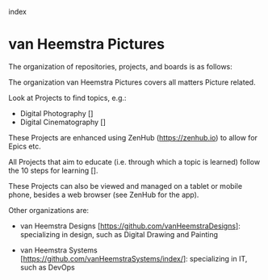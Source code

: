 index
# van Heemstra Pictures

The organization of repositories, projects, and boards is as follows:

The organization van Heemstra Pictures covers all matters Picture related.

Look at Projects to find topics, e.g.:

- Digital Photography []
- Digital Cinematography []

These Projects are enhanced using ZenHub (https://zenhub.io) to allow for Epics etc.

All Projects that aim to educate (i.e. through which a topic is learned) follow the 10 steps for learning [].

These Projects can also be viewed and managed on a tablet or mobile phone, besides a web browser (see ZenHub for the app).

Other organizations are:

- van Heemstra Designs [https://github.com/vanHeemstraDesigns]: specializing in design, such as Digital Drawing and Painting  

- van Heemstra Systems [https://github.com/vanHeemstraSystems/index/]: specializing in IT, such as DevOps 
